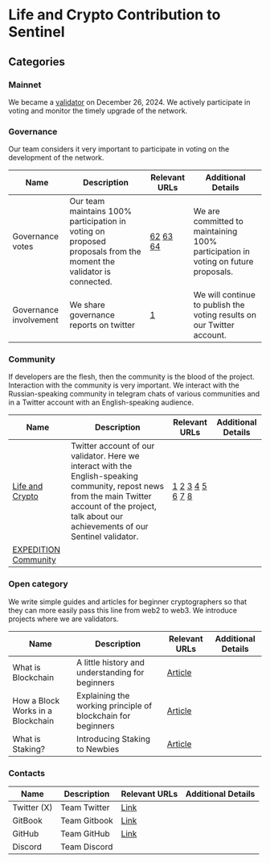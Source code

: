 # Life and Crypto Contribution to Sentinel

## Categories 

### Mainnet

We became a [validator](https://x.com/lifeandcrypto_/status/1872022834392048119) on December 26, 2024. We actively participate in voting and monitor the timely upgrade of the network.

### Governance

Our team considers it very important to participate in voting on the development of the network.

| Name                   | Description                                                                             | Relevant URLs | Additional Details |
| ---------------------- | --------------------------------------------------------------------------------------- | ------------- | ------------------ |
| Governance votes       | Our team maintains 100% participation in voting on proposed proposals from the moment the validator is connected.| [62](https://validator.keplr.app/vote/sentinel/62) [63](https://validator.keplr.app/vote/sentinel/63) [64](https://validator.keplr.app/vote/sentinel/64) | We are committed to maintaining 100% participation in voting on future proposals.                   |
| Governance involvement | We share governance reports on twitter |[1](https://x.com/lifeandcrypto_/status/1979594074069028986)| We will continue to publish the voting results on our Twitter account.|

### Community

If developers are the flesh, then the community is the blood of the project.
Interaction with the community is very important.
We interact with the Russian-speaking community in telegram chats of various communities and in a Twitter account with an English-speaking audience.

| Name        | Description | Relevant URLs | Additional Details |
| ----------- | ----------- | ------------- | ------------------ |
| [Life and Crypto](https://x.com/lifeandcrypto_) | Twitter account of our validator. Here we interact with the English-speaking community, repost news from the main Twitter account of the project, talk about our achievements of our Sentinel validator. | [1](https://x.com/lifeandcrypto_/status/1872022834392048119) [2](https://x.com/lifeandcrypto_/status/1912401280460349636) [3](https://x.com/lifeandcrypto_/status/1915151234069115068) [4](https://x.com/lifeandcrypto_/status/1952348681191010311) [5](https://x.com/lifeandcrypto_/status/1957846921814458392) [6](https://x.com/lifeandcrypto_/status/1969470735547498727) [7](https://x.com/lifeandcrypto_/status/1970541481631850665) [8](https://x.com/lifeandcrypto_/status/1981314933498204393) | |  
| [EXPEDITION Community](https://t.me/expedition_pics) |||

### Open category

We write simple guides and articles for beginner cryptographers so that they can more easily pass this line from web2 to web3.
We introduce projects where we are validators.

| Name | Description | Relevant URLs | Additional Details |
| ---- | ----------- | ------------- | ------------------ |
| What is Blockchain| A little history and understanding for beginners | [Article](https://life-and-crypto.gitbook.io/life-and-crypto/life-and-crypto-en/guides-for-beginners/what-is-blockchain)| |
| How a Block Works in a Blockchain| Explaining the working principle of blockchain for beginners | [Article](https://life-and-crypto.gitbook.io/life-and-crypto/life-and-crypto-en/guides-for-beginners/how-a-block-works-in-a-blockchain) | |
| What is Staking? | Introducing Staking to Newbies | [Article](https://life-and-crypto.gitbook.io/life-and-crypto/life-and-crypto-en/guides-for-beginners/what-is-staking)| |

### Contacts

| Name | Description | Relevant URLs | Additional Details |
| ---- | ----------- | ------------- | ------------------ |
| Twitter (X)| Team Twitter | [Link](https://x.com/lifeandcrypto_) ||
| GitBook| Team Gitbook | [Link](https://life-and-crypto.gitbook.io/life-and-crypto/life-and-crypto-en) ||
| GitHub | Team GitHub | [Link](https://github.com/Life-and-Crypto) ||
| Discord | Team Discord |||

